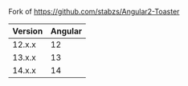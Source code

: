 Fork of https://github.com/stabzs/Angular2-Toaster

| Version | Angular |
|---------|---------|
| 12.x.x  | 12      |
| 13.x.x  | 13      |
| 14.x.x  | 14      |